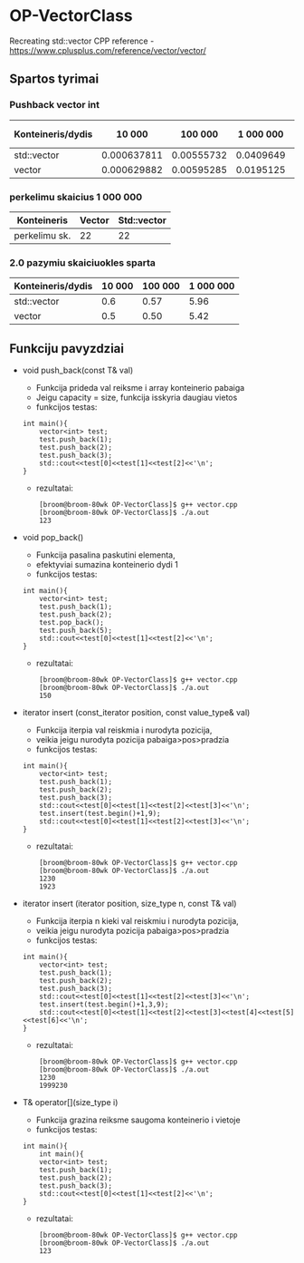 # OP-VectorClass
Recreating std::vector CPP
reference - https://www.cplusplus.com/reference/vector/vector/

## Spartos tyrimai
   
### Pushback vector int
  
| Konteineris/dydis | 10 000      | 100 000    | 1 000 000 |  10 000 000 | 100 000 000 |
|-------------------|-------------|------------|-----------|-------------|-------------|
| std::vector       | 0.000637811 | 0.00555732 | 0.0409649 | 0.224621    | 2.01388     |
| vector            | 0.000629882 | 0.00595285 | 0.0195125 | 0.230119    | 2.06794     |

### perkelimu skaicius 1 000 000
| Konteineris   | Vector | Std::vector |
|---------------|--------|-------------|
| perkelimu sk. | 22     | 22          |

### 2.0 pazymiu skaiciuokles sparta
  
| Konteineris/dydis | 10 000 | 100 000 | 1 000 000 |
|-------------------|--------|---------|-----------|
| std::vector       | 0.6    | 0.57    | 5.96      |
| vector            | 0.5    | 0.50    | 5.42      |

## Funkciju pavyzdziai
* void push_back(const T& val)
    * Funkcija prideda val reiksme i array konteinerio pabaiga
    * Jeigu capacity = size, funkcija isskyria daugiau vietos
    * funkcijos testas:
    ```
    int main(){
        vector<int> test;
        test.push_back(1);
        test.push_back(2);
        test.push_back(3);
        std::cout<<test[0]<<test[1]<<test[2]<<'\n';
    }
    ```
    * rezultatai:
    ```
        [broom@broom-80wk OP-VectorClass]$ g++ vector.cpp 
        [broom@broom-80wk OP-VectorClass]$ ./a.out 
        123
    ```
* void pop_back()
    * Funkcija pasalina paskutini elementa,
    * efektyviai sumazina konteinerio dydi 1
    * funkcijos testas:
    ```
    int main(){
        vector<int> test;
        test.push_back(1);
        test.push_back(2);
        test.pop_back();
        test.push_back(5);
        std::cout<<test[0]<<test[1]<<test[2]<<'\n';
    }
    ```
    * rezultatai:
    ``` 
        [broom@broom-80wk OP-VectorClass]$ g++ vector.cpp 
        [broom@broom-80wk OP-VectorClass]$ ./a.out 
        150
    ```

* iterator insert (const_iterator position, const value_type& val)
    * Funkcija iterpia val reiskmia i nurodyta pozicija,
    * veikia jeigu nurodyta pozicija pabaiga>pos>pradzia
    * funkcijos testas:
    ```
    int main(){
        vector<int> test;
        test.push_back(1);
        test.push_back(2);
        test.push_back(3);
        std::cout<<test[0]<<test[1]<<test[2]<<test[3]<<'\n';
        test.insert(test.begin()+1,9);
        std::cout<<test[0]<<test[1]<<test[2]<<test[3]<<'\n';
    }
    ```
    * rezultatai:
    ``` 
        [broom@broom-80wk OP-VectorClass]$ g++ vector.cpp 
        [broom@broom-80wk OP-VectorClass]$ ./a.out 
        1230
        1923
    ```

* iterator insert (iterator position, size_type n, const T& val)
    * Funkcija iterpia n kieki val reiskmiu i nurodyta pozicija,
    * veikia jeigu nurodyta pozicija pabaiga>pos>pradzia
    * funkcijos testas:
    ```
    int main(){
        vector<int> test;
        test.push_back(1);
        test.push_back(2);
        test.push_back(3);
        std::cout<<test[0]<<test[1]<<test[2]<<test[3]<<'\n';
        test.insert(test.begin()+1,3,9);
        std::cout<<test[0]<<test[1]<<test[2]<<test[3]<<test[4]<<test[5]<<test[6]<<'\n';
    }
    ```
    * rezultatai:
    ``` 
        [broom@broom-80wk OP-VectorClass]$ g++ vector.cpp 
        [broom@broom-80wk OP-VectorClass]$ ./a.out 
        1230
        1999230
    ```
* T& operator[](size_type i)
    * Funkcija grazina reiksme saugoma konteinerio i vietoje
    * funkcijos testas:
    ```
    int main(){
        int main(){
        vector<int> test;
        test.push_back(1);
        test.push_back(2);
        test.push_back(3);
        std::cout<<test[0]<<test[1]<<test[2]<<'\n';
    }
    ```
    * rezultatai:
    ``` 
        [broom@broom-80wk OP-VectorClass]$ g++ vector.cpp 
        [broom@broom-80wk OP-VectorClass]$ ./a.out 
        123
    ```

